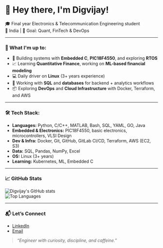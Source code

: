 # 👋 Hey there, I'm Digvijay!

🎓 Final year Electronics & Telecommunication Engineering student  
📍 India | 🎯 Goal: Quant, FinTech & DevOps  


---

### 🚀 What I'm up to:

- 🔧 Building systems with **Embedded C**, **PIC18F4550**, and exploring **RTOS**
- 📈 Learning **Quantitative Finance**, working on **ML-based financial modeling**
- 💻 Daily driver on **Linux** (3+ years experience)
- 💾 Working with **SQL** and **databases** for backend + analytics workflows
- 📦 Exploring **DevOps** and **Cloud Infrastructure** with Docker, Terraform, and AWS

---

### 🛠 Tech Stack:

- **Languages:** Python, C/C++, MATLAB, Bash, SQL, YAML, GO, Java 
- **Embedded & Electronics:** PIC18F4550, basic electronics, microcontrollers, VLSI Design  
- **Dev & Infra:** Docker, Git, GitHub, GitLab CI/CD, Terraform, AWS (EC2, S3)  
- **Data:** SQL, Pandas, NumPy, Excel  
- **OS:** Linux (3+ years)  
- **Learning:** Kubernetes, ML, Embedded C

---

### 📈 GitHub Stats

![Digvijay's GitHub stats](https://github-readme-stats.vercel.app/api?username=digvijay-y&show_icons=true&theme=radical)  
![Top Languages](https://github-readme-stats.vercel.app/api/top-langs/?username=digvijay-y&layout=compact&theme=radical)

---

### 📬 Let’s Connect

- [LinkedIn](https://linkedin.com/in/digvijay-yeware)  
- [Email](mailto:yewaredigvijay@gmail.com)

> *“Engineer with curiosity, discipline, and caffeine.”*

